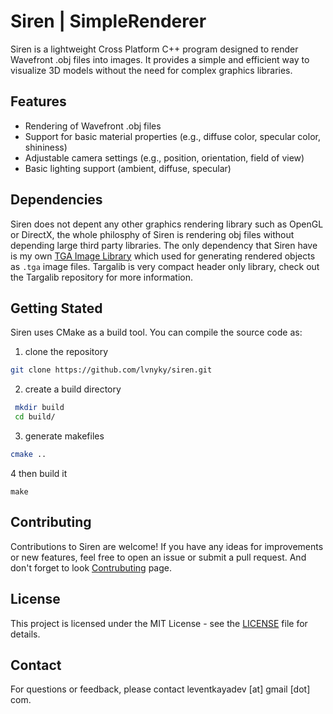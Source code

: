 # Siren | SimpleRenderer

Siren is a lightweight Cross Platform C++ program designed to render Wavefront .obj files into images. It provides a simple and efficient way to visualize 3D models without the need for complex graphics libraries.

## Features

- Rendering of Wavefront .obj files
- Support for basic material properties (e.g., diffuse color, specular color, shininess)
- Adjustable camera settings (e.g., position, orientation, field of view)
- Basic lighting support (ambient, diffuse, specular)

## Dependencies

Siren does not depent any other graphics rendering library such as OpenGL or DirectX, the whole philosphy of Siren is rendering obj files without depending large third party libraries.
The only dependency that Siren have is my own [TGA Image Library](https://github.com/lvntky/targalib) which used for generating rendered objects as `.tga` image files. Targalib is very compact header only library, check out the Targalib repository for more information.

## Getting Stated

Siren uses CMake as a build tool. You can compile the source code as:

1. clone the repository
```bash
git clone https://github.com/lvnyky/siren.git
```

2. create a build directory
```bash
 mkdir build
 cd build/
```
3. generate makefiles
```bash
cmake ..
```
4 then build it
```
make
```


## Contributing

Contributions to Siren are welcome! If you have any ideas for improvements or new features, feel free to open an issue or submit a pull request.
And don't forget to look [Contrubuting](./CONTRIBUTING.md) page.

## License

This project is licensed under the MIT License - see the [LICENSE](LICENSE) file for details.

## Contact

For questions or feedback, please contact leventkayadev [at] gmail [dot] com.


